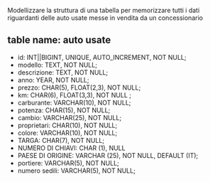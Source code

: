 Modellizzare la struttura di una tabella per memorizzare tutti i dati riguardanti delle auto usate messe in vendita da un concessionario

## table name: auto usate

- id: INT||BIGINT, UNIQUE, AUTO_INCREMENT, NOT NULL;
- modello: TEXT, NOT NULL;
- descrizione: TEXT, NOT NULL;
- anno: YEAR, NOT NULL;
- prezzo: CHAR(5), FLOAT(2,3), NOT NULL;
- km: CHAR(6), FLOAT(3,3), NOT NULL ;
- carburante: VARCHAR(10), NOT NULL;
- potenza: CHAR(15), NOT NULL;
- cambio: VARCHAR(25), NOT NULL;
- proprietari: CHAR(10), NOT NULL;
- colore: VARCHAR(10), NOT NULL;
- TARGA: CHAR(7), NOT NULL;
- NUMERO DI CHIAVI: CHAR (1), NULL
- PAESE DI ORIGINE: VARCHAR (25), NOT NULL, DEFAULT (IT);
- portiere: VARCHAR(5), NOT NULL;
- numero sedili: VARCHAR(5), NOT NULL;
